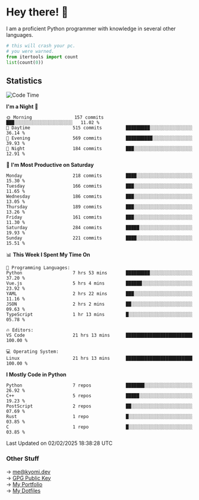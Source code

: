 # Hey there! 👋

I am a proficient Python programmer with knowledge in several other languages.

```py
# this will crash your pc.
# you were warned.
from itertools import count
list(count(0))
```

## Statistics
<!--START_SECTION:waka-->
![Code Time](http://img.shields.io/badge/Code%20Time-1%2C720%20hrs%204%20mins-blue)

**I'm a Night 🦉** 

```text
🌞 Morning                157 commits         ███░░░░░░░░░░░░░░░░░░░░░░   11.02 % 
🌆 Daytime                515 commits         █████████░░░░░░░░░░░░░░░░   36.14 % 
🌃 Evening                569 commits         ██████████░░░░░░░░░░░░░░░   39.93 % 
🌙 Night                  184 commits         ███░░░░░░░░░░░░░░░░░░░░░░   12.91 % 
```
📅 **I'm Most Productive on Saturday** 

```text
Monday                   218 commits         ████░░░░░░░░░░░░░░░░░░░░░   15.30 % 
Tuesday                  166 commits         ███░░░░░░░░░░░░░░░░░░░░░░   11.65 % 
Wednesday                186 commits         ███░░░░░░░░░░░░░░░░░░░░░░   13.05 % 
Thursday                 189 commits         ███░░░░░░░░░░░░░░░░░░░░░░   13.26 % 
Friday                   161 commits         ███░░░░░░░░░░░░░░░░░░░░░░   11.30 % 
Saturday                 284 commits         █████░░░░░░░░░░░░░░░░░░░░   19.93 % 
Sunday                   221 commits         ████░░░░░░░░░░░░░░░░░░░░░   15.51 % 
```


📊 **This Week I Spent My Time On** 

```text
💬 Programming Languages: 
Python                   7 hrs 53 mins       █████████░░░░░░░░░░░░░░░░   37.20 % 
Vue.js                   5 hrs 4 mins        ██████░░░░░░░░░░░░░░░░░░░   23.92 % 
YAML                     2 hrs 22 mins       ███░░░░░░░░░░░░░░░░░░░░░░   11.16 % 
JSON                     2 hrs 2 mins        ██░░░░░░░░░░░░░░░░░░░░░░░   09.63 % 
TypeScript               1 hr 13 mins        █░░░░░░░░░░░░░░░░░░░░░░░░   05.78 % 

🔥 Editors: 
VS Code                  21 hrs 13 mins      █████████████████████████   100.00 % 

💻 Operating System: 
Linux                    21 hrs 13 mins      █████████████████████████   100.00 % 
```

**I Mostly Code in Python** 

```text
Python                   7 repos             ███████░░░░░░░░░░░░░░░░░░   26.92 % 
C++                      5 repos             █████░░░░░░░░░░░░░░░░░░░░   19.23 % 
PostScript               2 repos             ██░░░░░░░░░░░░░░░░░░░░░░░   07.69 % 
Rust                     1 repo              █░░░░░░░░░░░░░░░░░░░░░░░░   03.85 % 
C                        1 repo              █░░░░░░░░░░░░░░░░░░░░░░░░   03.85 % 
```




 Last Updated on 02/02/2025 18:38:28 UTC
<!--END_SECTION:waka-->

### Other Stuff

→ [me@kyomi.dev](mailto:me@kyomi.dev)\
→ [GPG Public Key](https://github.com/bitterteriyaki.gpg)\
→ [My Portfolio](https://kyomi.dev)\
→ [My Dotfiles](https://github.com/bitterteriyaki/dotfiles)
